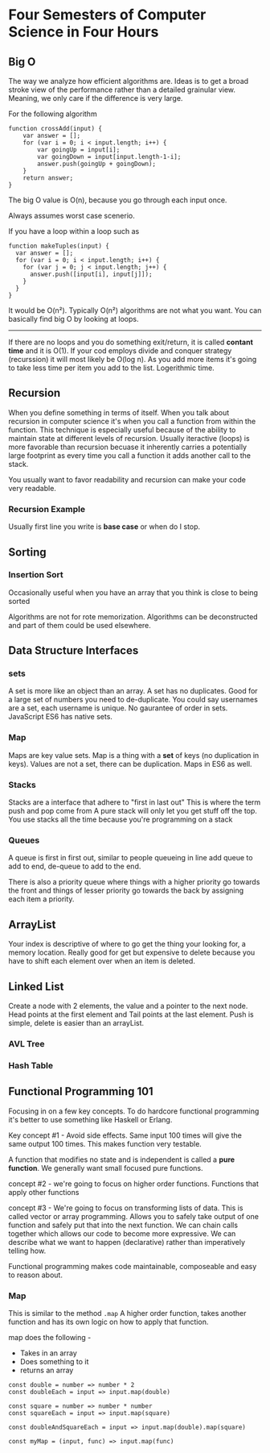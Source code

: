 # Four Semesters of Computer Science in Four Hours

## Big O

The way we analyze how efficient algorithms are. Ideas is to get a broad stroke view of the performance rather than a detailed grainular view. Meaning, we only care if the difference is very large.

For the following algorithm 

```
function crossAdd(input) {
    var answer = [];
    for (var i = 0; i < input.length; i++) {
        var goingUp = input[i];
        var goingDown = input[input.length-1-i];
        answer.push(goingUp + goingDown);
    }
    return answer;
}

``` 

The big O value is O(n), because you go through each input once.

Always assumes worst case scenerio.


If you have a loop within a loop such as 

```
function makeTuples(input) {
  var answer = [];
  for (var i = 0; i < input.length; i++) {
    for (var j = 0; j < input.length; j++) {
      answer.push([input[i], input[j]]);
    }
  }
}

```

It would be O(n²). Typically O(n²) algorithms are not what you want.
You can basically find big O by looking at loops.

---

If there are no loops and you do something exit/return, it is called **contant time** and it is O(1). 
If your cod employs divide and conquer strategy (recurssion) it will most likely be O(log n). As you add more items it's going to take less time per item you add to the list. Logerithmic time.

## Recursion

When you define something in terms of itself. When you talk about recursion in computer science it's when you call a function from within the function. This technique is especially useful because of the ability to maintain state at different levels of recursion. Usually iteractive (loops) is more favorable than recursion becuase it inherently carries a potentially large footprint as every time you call a function it adds another call to the stack.

You usually want to favor readability and recursion can make your code very readable. 

### Recursion Example

Usually first line you write is **base case** or when do I stop. 

## Sorting

### Insertion Sort

Occasionally useful when you have an array that you think is close to being sorted

Algorithms are not for rote memorization. Algorithms can be deconstructed and part of them could be used elsewhere.

## Data Structure Interfaces

### sets

A set is more like an object than an array. A set has no duplicates.
Good for a large set of numbers you need to de-duplicate.
You could say usernames are a set, each username is unique.
No gaurantee of order in sets.
JavaScript ES6 has native sets.

### Map

Maps are key value sets. Map is a thing with a **set** of keys (no duplication in keys).
Values are not a set, there can be duplication.
Maps in ES6 as well.

### Stacks

Stacks are a interface that adhere to "first in last out"
This is where the term push and pop come from
A pure stack will only let you get stuff off the top.
You use stacks all the time because you're programming on a stack

### Queues

A queue is first in first out, similar to people queueing in line
add queue to add to end, de-queue to add to the end.

There is also a priority queue where things with a higher priority go towards the front
and things of lesser priority go towards the back by assigning each item a priority.


## ArrayList

Your index is descriptive of where to go get the thing your looking for, a memory location.
Really good for get but expensive to delete because you have to shift each element over when an item is deleted.

## Linked List

Create a node with 2 elements, the value and a pointer to the next node. 
Head points at the first element and Tail points at the last element.
Push is simple, delete is easier than an arrayList.  

### AVL Tree

### Hash Table

## Functional Programming 101

Focusing in on a few key concepts. To do hardcore functional programming it's better to use something like Haskell or Erlang.

Key concept #1 - Avoid side effects. Same input 100 times will give the same output 100 times. This makes function very testable.

A function that modifies no state and is independent is called a **pure function**. We generally want small focused pure functions.

concept #2 - we're going to focus on higher order functions. Functions that apply other functions

concept #3 - We're going to focus on transforming lists of data. 
This is called vector or array programming. 
Allows you to safely take output of one function and safely put that into the next function. We can chain calls together which allows our code to become more expressive. We can describe what we want to happen (declarative) rather than imperatively telling how.

Functional programming makes code maintainable, composeable and easy to reason about.

### Map

This is similar to the method `.map`
A higher order function, takes another function and has its own logic on how to apply that function.

map does the following - 
* Takes in an array
* Does something to it
* returns an array

```
const double = number => number * 2
const doubleEach = input => input.map(double)

const square = number => number * number
const squareEach = input => input.map(square)

const doubleAndSquareEach = input => input.map(double).map(square)

const myMap = (input, func) => input.map(func)

```
